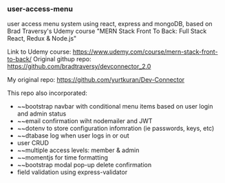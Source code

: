 ### user-access-menu
user access menu system using react, express and mongoDB, based on Brad Traversy's Udemy course "MERN Stack Front To Back: Full Stack React, Redux & Node.js"

Link to Udemy course: https://www.udemy.com/course/mern-stack-front-to-back/
Original githup repo: https://github.com/bradtraversy/devconnector_2.0

My original repo: https://github.com/yurtkuran/Dev-Connector

This repo also incorporated:
+ ~~bootstrap navbar with conditional menu items based on user login and admin status
+ ~~email confirmation wiht nodemailer and  JWT
+ ~~dotenv to store configuration infomration (ie passwords, keys, etc)
+ ~~dtabase log when user logs in or out
+ user CRUD
+ ~~multiple access levels: member & admin
+ ~~momentjs for time formatting
+ ~~bootstrap modal pop-up delete confirmation
+ field validation using express-validator

